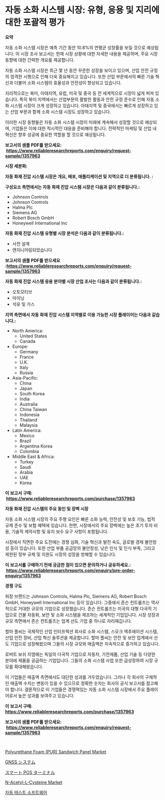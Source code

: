 <p><h1>자동 소화 시스템 시장: 유형, 응용 및 지리에 대한 포괄적 평가</h1></p><p><strong>요약</strong></p>
<p><p>자동 소화 시스템 시장은 예측 기간 동안 10.8%의 연평균 성장률을 보일 것으로 예상됩니다. 이 시장 조사 보고서는 현재 시장 상황에 대한 자세한 내용을 제공하며, 주요 시장 동향에 대한 간략한 개요를 제공합니다.</p><p>자동 소화 시스템 시장은 최근 몇 년 동안 꾸준한 성장을 보이고 있으며, 산업 안전 규정의 엄격한 시행으로 인해 더욱 중요해지고 있습니다. 또한 산업 부문에서의 빠른 기술 혁신과 더불어 소화 시스템의 효율성과 안전성이 향상되고 있습니다.</p><p>지리적으로는 북미, 아태지역, 유럽, 미국 및 중국 등 전 세계적으로 시장이 넓게 퍼져 있습니다. 특히 북미 지역에서는 산업부문의 활발한 활동과 안전 규정 준수로 인해 자동 소화 시스템 시장이 크게 성장하고 있습니다. 아태지역 및 중국에서는 빠르게 성장하고 있는 산업 부문과 함께 소화 시스템 시장도 성장하고 있습니다.</p><p>이러한 시장 동향들은 자동 소화 시스템 시장이 미래에 계속해서 성장할 것으로 예상되며, 기업들은 이에 대한 적시적인 대응을 준비해야 합니다. 전략적인 마케팅 및 산업 내 혁신은 향후 성공에 중요한 역할을 할 것으로 예상됩니다.</p></p>
<p><strong>보고서의 샘플 PDF를 받으세요: &nbsp;<a href="https://www.reliableresearchreports.com/enquiry/request-sample/1357963">https://www.reliableresearchreports.com/enquiry/request-sample/1357963</a></strong></p>
<p><strong>시장 세분화:</strong></p>
<p><strong> 자동 화재 진압 시스템 시장은 개요, 배포, 애플리케이션 및 지역으로 더 분류됩니다. :</strong></p>
<p><strong>구성요소 측면에서는 자동 화재 진압 시스템 시장은 다음과 같이 분류됩니다.:</strong></p>
<p><ul><li>Johnson Controls</li><li>Johnson Controls</li><li>Halma Plc</li><li>Siemens AG</li><li>Robert Bosch GmbH</li><li>Honeywell International Inc</li></ul></p>
<p><strong> 자동 화재 진압 시스템 유형별 시장 분석은 다음과 같이 분류됩니다.:</strong></p>
<p><ul><li>사전 설계</li><li>엔지니어링되었습니다</li></ul></p>
<p><strong>보고서의 샘플 PDF를 받으세요 :<a href="https://www.reliableresearchreports.com/enquiry/request-sample/1357963">https://www.reliableresearchreports.com/enquiry/request-sample/1357963</a></strong></p>
<p><strong> 자동 화재 진압 시스템 응용 분야별 시장 산업 조사는 다음과 같이 분류됩니다.:</strong></p>
<p><ul><li>오토모티브</li><li>마이닝</li><li>석유 및 가스</li></ul></p>
<p><strong>지역 측면에서 자동 화재 진압 시스템 지역별로 이용 가능한 시장 플레이어는 다음과 같습니다.:</strong></p>
<p><ul>
    <li>
        North America:
        <ul>
            <li>United States</li>
            <li>Canada</li>
        </ul>
    </li>
    <li>
        Europe:
        <ul>
            <li>Germany</li>
            <li>France</li>
            <li>U.K.</li>
            <li>Italy</li>
            <li>Russia</li>
        </ul>
    </li>
    <li>
        Asia-Pacific:
        <ul>
            <li>China</li>
            <li>Japan</li>
            <li>South Korea</li>
            <li>India</li>
            <li>Australia</li>
            <li>China Taiwan</li>
            <li>Indonesia</li>
            <li>Thailand</li>
            <li>Malaysia</li>
        </ul>
    </li>
    <li>
        Latin America:
        <ul>
            <li>Mexico</li>
            <li>Brazil</li>
            <li>Argentina Korea</li>
            <li>Colombia</li>
        </ul>
    </li>
    <li>
        Middle East & Africa:
        <ul>
            <li>Turkey</li>
            <li>Saudi</li>
            <li>Arabia</li>
            <li>UAE</li>
            <li>Korea</li>
        </ul>
    </li>
    </ul></p>
<p><strong>이 보고서 구매: &nbsp;<a href="https://www.reliableresearchreports.com/purchase/1357963">https://www.reliableresearchreports.com/purchase/1357963</a></strong></p>
<p><strong>자동 화재 진압 시스템의 주요 동인 및 장벽 시장</strong></p>
<p><p>자동 소화 시스템 시장의 주요 주행 요인은 빠른 소화 능력, 안전성 및 보호 기능, 법적 규제 준수 및 보험 혜택에 있습니다. 한편, 시장에서의 주요 장벽에는 높은 초기 투자 비용, 기술적 제약사항 및 유지 보수 요구 사항이 포함됩니다. </p><p>시장에서 직면한 주요 도전에는 경쟁 심화, 기술 혁신과 발전 속도, 글로벌 경제 불안정성 등이 있습니다. 또한 산업 부품 공급망의 불안정성, 낮은 인식 및 인식 부족, 그리고 제한된 정부 규제 및 지원도 시장의 성장을 방해할 수 있습니다.</p></p>
<p><strong>이 보고서를 구매하기 전에 궁금한 점이 있으면 문의하거나 공유하세요.: &nbsp;<a href="https://www.reliableresearchreports.com/enquiry/pre-order-enquiry/1357963">https://www.reliableresearchreports.com/enquiry/pre-order-enquiry/1357963</a></strong></p>
<p><strong>경쟁 구도</strong></p>
<p><p>위장 브랜드는 Johnson Controls, Halma Plc, Siemens AG, Robert Bosch GmbH, Honeywell International Inc 등이 있습니다. 그중에서 존슨 컨트롤즈는 역사적으로 거대한 규모의 기업으로 성장했습니다. 존슨 컨트롤즈는 미국의 대형 다국적 기업으로 건물 자동화, 보안 및 소화 시스템을 제조하는 세계적인 기업입니다. 시장 성장과 규모 측면에서 존슨 컨트롤즈는 업계 선도 기업 중 하나로 자리매깁니다.</p><p>할마 플씨는 국제적인 산업 인터프렉션 회사로 소화 시스템, 스모크 액추에이션 시스템, 산업 안전 장비, 산업 혁신 솔루션을 제공합니다. 할마 플씨는 안전 및 보안 업계에서 선도 기업으로 성장해왔으며 그들의 시장 규모와 매출액은 지속적으로 증가하고 있습니다.</p><p>로버트 보쉬 지엠헤는 독일의 다국적 기업으로 자동차, 가전제품, 산업 기술 등 다양한 분야에 제품을 공급하는 기업입니다. 그들의 소화 시스템 사업 또한 급성장하여 시장 규모를 확대해왔습니다.</p><p>이 기업들은 매출액 측면에서도 대단한 성과를 거두었습니다. 그러나 각 회사의 구체적인 매출액 수치는 변동이 있을 수 있으므로 정확한 숫자는 회사의 공식 보고서를 참고해야 합니다. 결론적으로 이 기업들은 경쟁력있는 자동 소화 시스템 시장에서 주요 플레이어로서 높은 성과를 보여주고 있습니다.</p></p>
<p><strong>이 보고서 구매: &nbsp; <a href="https://www.reliableresearchreports.com/purchase/1357963">https://www.reliableresearchreports.com/purchase/1357963</a></strong></p>
<p><strong>보고서의 샘플 PDF를 받으세요: &nbsp;<a href="https://www.reliableresearchreports.com/enquiry/request-sample/1357963">https://www.reliableresearchreports.com/enquiry/request-sample/1357963</a></strong><strong></strong></p>
<p>&nbsp;</p>
<p><p><a href="https://scarlet-rocket-c63.notion.site/Polyurethane-Foam-PUR-Sandwich-Panel-Market-Size-and-Examines-its-Market-Scope-with-a-Primary-Fo-cb2e1dea513f4228bddc9de854ac2596">Polyurethane Foam (PUR) Sandwich Panel Market</a></p><p><a href="https://github.com/ppmazlotr77499/Market-Research-Report-List-1/blob/main/4879542193212.md">GNSS システム</a></p><p><a href="https://github.com/joaejkdzgyljvo6/Market-Research-Report-List-1/blob/main/4708833193213.md">スマート POS ターミナル</a></p><p><a href="https://issuu.com/reportprime-2/docs/n-acetyl-l-cysteine-market-size-2030.pptx">N-Acetyl-L-Cysteine Market</a></p><p><a href="https://github.com/vsap75a286l/Market-Research-Report-List-1/blob/main/1303131192997.md">자동 테스트 소프트웨어</a></p></p>